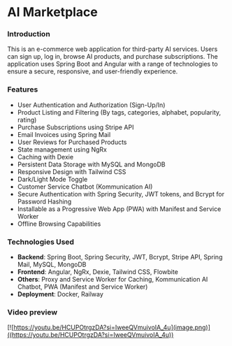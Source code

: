 # AI Marketplace

### Introduction
This is an e-commerce web application for third-party AI services. Users can sign up, log in, browse AI products, and purchase subscriptions. The application uses Spring Boot and Angular with a range of technologies to ensure a secure, responsive, and user-friendly experience.


### Features
- User Authentication and Authorization (Sign-Up/In)
- Product Listing and Filtering (By tags, categories, alphabet, popularity, rating)
- Purchase Subscriptions using Stripe API
- Email Invoices using Spring Mail
- User Reviews for Purchased Products
- State management using NgRx
- Caching with Dexie
- Persistent Data Storage with MySQL and MongoDB
- Responsive Design with Tailwind CSS
- Dark/Light Mode Toggle
- Customer Service Chatbot (Kommunication AI)
- Secure Authentication with Spring Security, JWT tokens, and Bcrypt for Password Hashing
- Installable as a Progressive Web App (PWA) with Manifest and Service Worker
- Offline Browsing Capabilities

### Technologies Used
- **Backend**: Spring Boot, Spring Security, JWT, Bcrypt, Stripe API, Spring Mail, MySQL, MongoDB
- **Frontend**: Angular, NgRx, Dexie, Tailwind CSS, Flowbite
- **Others**: Proxy and Service Worker for Caching, Kommunication AI Chatbot, PWA (Manifest and Service Worker)
- **Deployment**: Docker, Railway

### Video preview

[![https://youtu.be/HCUPOtrgzDA?si=IweeQVmuivoIA_4u](image.png)]((https://youtu.be/HCUPOtrgzDA?si=IweeQVmuivoIA_4u)) 